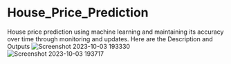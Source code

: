 # House_Price_Prediction
House price prediction using machine learning and maintaining its accuracy over time through monitoring and updates.
Here are the Description and Outputs
![Screenshot 2023-10-03 193330](https://github.com/github-Yashwanth-regex/House_Price_Prediction/assets/120895981/cac7650c-eaf8-46dd-8eaf-c36216b365b1)
![Screenshot 2023-10-03 193717](https://github.com/github-Yashwanth-regex/House_Price_Prediction/assets/120895981/ee9f82f4-fd8a-409d-9fd4-47aedc306643)

